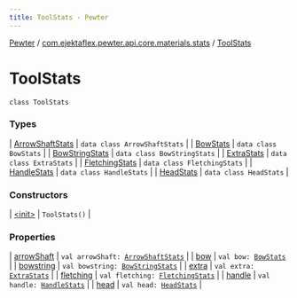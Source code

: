 ```yaml
---
title: ToolStats - Pewter
---
```


[Pewter](../../index.html) / [com.ejektaflex.pewter.api.core.materials.stats](../index.html) / [ToolStats](./index.html)

# ToolStats

`class ToolStats`

### Types

| [ArrowShaftStats](-arrow-shaft-stats/index.html) | `data class ArrowShaftStats` |
| [BowStats](-bow-stats/index.html) | `data class BowStats` |
| [BowStringStats](-bow-string-stats/index.html) | `data class BowStringStats` |
| [ExtraStats](-extra-stats/index.html) | `data class ExtraStats` |
| [FletchingStats](-fletching-stats/index.html) | `data class FletchingStats` |
| [HandleStats](-handle-stats/index.html) | `data class HandleStats` |
| [HeadStats](-head-stats/index.html) | `data class HeadStats` |

### Constructors

| [&lt;init&gt;](-init-.html) | `ToolStats()` |

### Properties

| [arrowShaft](arrow-shaft.html) | `val arrowShaft: `[`ArrowShaftStats`](-arrow-shaft-stats/index.html) |
| [bow](bow.html) | `val bow: `[`BowStats`](-bow-stats/index.html) |
| [bowstring](bowstring.html) | `val bowstring: `[`BowStringStats`](-bow-string-stats/index.html) |
| [extra](extra.html) | `val extra: `[`ExtraStats`](-extra-stats/index.html) |
| [fletching](fletching.html) | `val fletching: `[`FletchingStats`](-fletching-stats/index.html) |
| [handle](handle.html) | `val handle: `[`HandleStats`](-handle-stats/index.html) |
| [head](head.html) | `val head: `[`HeadStats`](-head-stats/index.html) |

